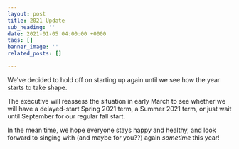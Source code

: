 ```yaml
---
layout: post
title: 2021 Update
sub_heading: ''
date: 2021-01-05 04:00:00 +0000
tags: []
banner_image: ''
related_posts: []

---
```

We've decided to hold off on starting up again until we see how the year starts to take shape.

The executive will reassess the situation in early March to see whether we will have a delayed-start Spring 2021 term,  a Summer 2021 term, or just wait until September for our regular fall start.

In the mean time, we hope everyone stays happy and healthy, and look forward to singing with (and maybe for you??) again _sometime_ this year!